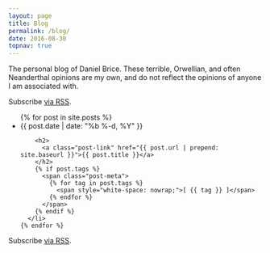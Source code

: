 ```yaml
---
layout: page
title: Blog
permalink: /blog/
date: 2016-08-30
topnav: true
---
```


The personal blog of Daniel Brice. These terrible, Orwellian, and often
Neanderthal opinions are my own, and do not reflect the opinions of
anyone I am associated with.

<p class="rss-subscribe">Subscribe <a href="{{ "/feed.xml" | prepend: site.baseurl }}">via RSS</a>.</p>

<div class="home">
  <ul class="post-list">
    {% for post in site.posts %}
      <li>
        <span class="post-meta">{{ post.date | date: "%b %-d, %Y" }}</span>

        <h2>
          <a class="post-link" href="{{ post.url | prepend: site.baseurl }}">{{ post.title }}</a>
        </h2>
        {% if post.tags %}
          <span class="post-meta">
            {% for tag in post.tags %}
              <span style="white-space: nowrap;">[ {{ tag }} ]</span>
            {% endfor %}
          </span>
        {% endif %}
      </li>
    {% endfor %}
  </ul>
  <p class="rss-subscribe">Subscribe <a href="{{ "/feed.xml" | prepend: site.baseurl }}">via RSS</a>.</p>
</div>
